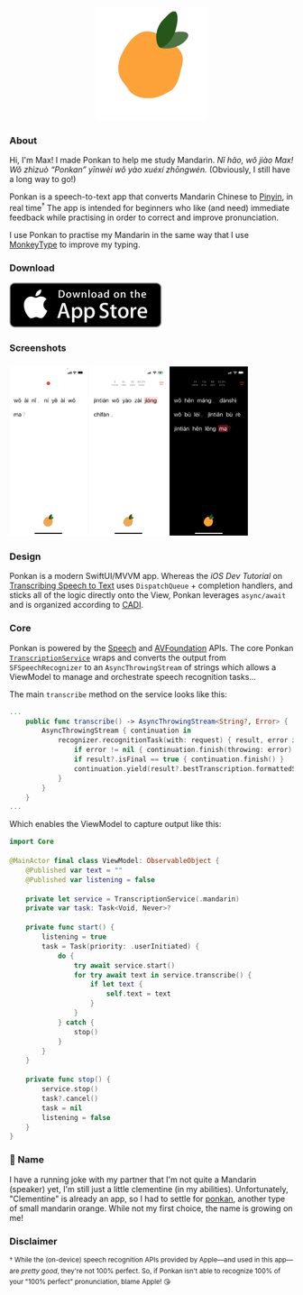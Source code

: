 <div align="center">
  <img alt="ponkan" src="https://raw.githubusercontent.com/maxhumber/Ponkan/master/Images/logo.png" height="200px">
</div>


### About

Hi, I'm Max! I made Ponkan to help me study Mandarin. *Nǐ hǎo, wǒ jiào Max! Wǒ zhìzuò “Ponkan” yīnwèi wǒ yào xuéxí zhōngwén.* (Obviously, I still have a long way to go!)

Ponkan is a speech-to-text app that converts Mandarin Chinese to [Pinyin](https://en.wikipedia.org/wiki/Pinyin), in real time<sup>†</sup> The app is intended for beginners who like (and need) immediate feedback while practising in order to correct and improve pronunciation. 

I use Ponkan to practise my Mandarin in the same way that I use [MonkeyType](https://monkeytype.com/) to improve my typing. 



### Download 

[![BreadBuddy Download Link](https://raw.githubusercontent.com/maxhumber/BreadBuddy/master/Marketing/Logos/AppStore.svg)](https://apps.apple.com/app/id1620912870)



### Screenshots

<h3>
  <img src="https://raw.githubusercontent.com/maxhumber/Ponkan/master/Marketing/Screenshots/screenshot1.png" height="300px" alt="Ponkan1">
  <img src="https://raw.githubusercontent.com/maxhumber/Ponkan/master/Marketing/Screenshots/screenshot2.png" height="300px" alt="Ponkan2">
  <img src="https://raw.githubusercontent.com/maxhumber/Ponkan/master/Marketing/Screenshots/screenshot3.png" height="300px" alt="Ponkan3">
</h3>




### Design

Ponkan is a modern SwiftUI/MVVM app. Whereas the *iOS Dev Tutorial* on [Transcribing Speech to Text](https://developer.apple.com/tutorials/app-dev-training/transcribing-speech-to-text) uses `DispatchQueue` + completion handlers, and sticks all of the logic directly onto the View, Ponkan leverages `async/await` and is organized according to [CADI](https://github.com/maxhumber/BreadBuddy#%EF%B8%8F-cadi).



### Core

Ponkan is powered by the [Speech](https://developer.apple.com/documentation/speech) and [AVFoundation](https://developer.apple.com/documentation/avfoundation) APIs. The core Ponkan [`TranscriptionService`](https://github.com/maxhumber/Ponkan/blob/master/Ponkan/Core/Sources/Core/Services/Transcription/TranscriptionService.swift) wraps and converts the output from `SFSpeechRecognizer` to an `AsyncThrowingStream` of strings which allows a ViewModel to manage and orchestrate speech recognition tasks...

The main `transcribe` method on the service looks like this:

```swift 
...    
    public func transcribe() -> AsyncThrowingStream<String?, Error> {
        AsyncThrowingStream { continuation in
            recognizer.recognitionTask(with: request) { result, error in
                if error != nil { continuation.finish(throwing: error) }
                if result?.isFinal == true { continuation.finish() }
                continuation.yield(result?.bestTranscription.formattedString)
            }
        }
    }
...
```

Which enables the ViewModel to capture output like this:

```swift
import Core

@MainActor final class ViewModel: ObservableObject {
    @Published var text = ""
    @Published var listening = false
  
    private let service = TranscriptionService(.mandarin)
    private var task: Task<Void, Never>?
  
    private func start() {
        listening = true
        task = Task(priority: .userInitiated) {
            do {
                try await service.start()
                for try await text in service.transcribe() {
                    if let text {
                        self.text = text
                    }
                }
            } catch {
                stop()
            }
        }
    }
    
    private func stop() {
        service.stop()
        task?.cancel()
        task = nil
        listening = false
    }
}
```



### 🍊 Name

I have a running joke with my partner that I'm not quite a Mandarin (speaker) yet, I'm still just a little clementine (in my abilities). Unfortunately, "Clementine" is already an app, so I had to settle for [ponkan](https://en.wikipedia.org/wiki/Ponkan), another type of small mandarin orange. While not my first choice, the name is growing on me!



### Disclaimer

<sup>† While the (on-device) speech recognition APIs provided by Apple—and used in this app—are *pretty good*, they're not 100% perfect. So, if Ponkan isn't able to recognize 100% of your "100% perfect" pronunciation, blame Apple! 😘</sup>
